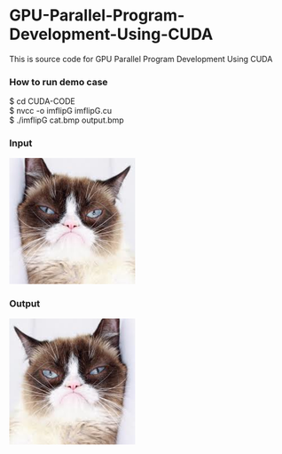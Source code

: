 # GPU-Parallel-Program-Development-Using-CUDA
This is source code for GPU Parallel Program Development Using CUDA  

### How to run demo case
$ cd CUDA-CODE  
$ nvcc -o imflipG imflipG.cu  
$ ./imflipG cat.bmp output.bmp  

### Input  
![Image text](https://github.com/cuiyixin555/GPU-Parallel-Program-Development-Using-CUDA/blob/master/CUDA-CODE/cat.bmp)

### Output  
![Image text](https://github.com/cuiyixin555/GPU-Parallel-Program-Development-Using-CUDA/blob/master/CUDA-CODE/output.bmp)
